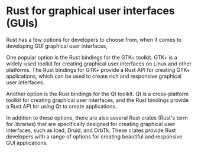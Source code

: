 # Rust for graphical user interfaces (GUIs)

Rust has a few options for developers to choose from, when it comes to developing GUI graphical user interfaces, 

One popular option is the Rust bindings for the GTK+ toolkit. GTK+ is a widely-used toolkit for creating graphical user interfaces on Linux and other platforms. The Rust bindings for GTK+ provide a Rust API for creating GTK+ applications, which can be used to create rich and responsive graphical user interfaces.

Another option is the Rust bindings for the Qt toolkit. Qt is a cross-platform toolkit for creating graphical user interfaces, and the Rust bindings provide a Rust API for using Qt to create applications.

In addition to these options, there are also several Rust crates (Rust's term for libraries) that are specifically designed for creating graphical user interfaces, such as Iced, Druid, and OrbTk. These crates provide Rust developers with a range of options for creating beautiful and responsive GUI applications.

